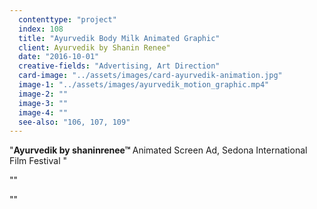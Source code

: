 ```yaml
---
  contenttype: "project"
  index: 108
  title: "Ayurvedik Body Milk Animated Graphic"
  client: Ayurvedik by Shanin Renee"
  date: "2016-10-01"
  creative-fields: "Advertising, Art Direction"
  card-image: "../assets/images/card-ayurvedik-animation.jpg"
  image-1: "../assets/images/ayurvedik_motion_graphic.mp4"
  image-2: ""
  image-3: ""
  image-4: ""
  see-also: "106, 107, 109"
---
```


<p className=copy_A>"<strong>Ayurvedik by shaninrenee™ </strong> Animated Screen Ad, Sedona International Film Festival
"</p>
<p className=copy_B>""</p>
<p className=copy_C>""</p>
<p className=copy_D></p>
